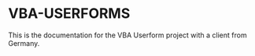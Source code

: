 # VBA-USERFORMS

This is the documentation for the VBA Userform project with a client from Germany.
